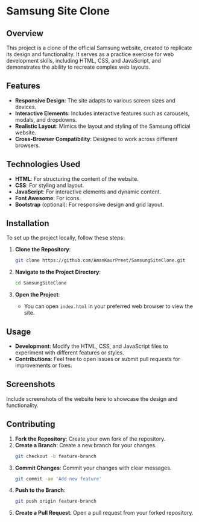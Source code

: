 # Samsung Site Clone

## Overview

This project is a clone of the official Samsung website, created to replicate its design and functionality. It serves as a practice exercise for web development skills, including HTML, CSS, and JavaScript, and demonstrates the ability to recreate complex web layouts.

## Features

- **Responsive Design**: The site adapts to various screen sizes and devices.
- **Interactive Elements**: Includes interactive features such as carousels, modals, and dropdowns.
- **Realistic Layout**: Mimics the layout and styling of the Samsung official website.
- **Cross-Browser Compatibility**: Designed to work across different browsers.

## Technologies Used

- **HTML**: For structuring the content of the website.
- **CSS**: For styling and layout.
- **JavaScript**: For interactive elements and dynamic content.
- **Font Awesome**: For icons.
- **Bootstrap** (optional): For responsive design and grid layout.

## Installation

To set up the project locally, follow these steps:

1. **Clone the Repository**:
    ```bash
    git clone https://github.com/AmanKaurPreet/SamsungSiteClone.git
    ```

2. **Navigate to the Project Directory**:
    ```bash
    cd SamsungSiteClone
    ```

3. **Open the Project**:
    - You can open `index.html` in your preferred web browser to view the site.

## Usage

- **Development**: Modify the HTML, CSS, and JavaScript files to experiment with different features or styles.
- **Contributions**: Feel free to open issues or submit pull requests for improvements or fixes.

## Screenshots

Include screenshots of the website here to showcase the design and functionality.

## Contributing

1. **Fork the Repository**: Create your own fork of the repository.
2. **Create a Branch**: Create a new branch for your changes.
    ```bash
    git checkout -b feature-branch
    ```
3. **Commit Changes**: Commit your changes with clear messages.
    ```bash
    git commit -am 'Add new feature'
    ```
4. **Push to the Branch**:
    ```bash
    git push origin feature-branch
    ```
5. **Create a Pull Request**: Open a pull request from your forked repository.





